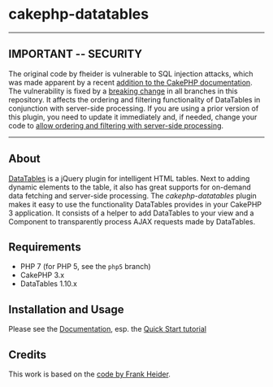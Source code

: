 # cakephp-datatables

___
## IMPORTANT -- SECURITY

The original code by fheider is vulnerable to SQL injection attacks, which was made apparent by a recent
[addition to the CakePHP documentation](https://github.com/cakephp/cakephp/commit/b2b45af37f807068f6c23f152fe6e5bf64656915).
The vulnerability is fixed by a [breaking change](https://github.com/ypnos-web/cakephp-datatables/commit/81929ad62d1e4041d00c1904f67771fec04ecd5f)
in all branches in this repository. It affects the ordering and filtering functionality of DataTables in conjunction with
server-side processing. If you are using a prior version of this plugin, you need to update it immediately and, if needed, change your code to
[allow ordering and filtering with server-side processing](https://github.com/ypnos-web/cakephp-datatables/wiki/Quick-Start#enable-dynamic-filters-and-ordering).
___

## About

[DataTables](https://www.datatables.net) is a jQuery plugin for intelligent HTML tables. Next to adding dynamic elements to the table, it also has great supports for on-demand data fetching and server-side processing. The _cakephp-datatables_ plugin makes it easy to use the functionality DataTables provides in your CakePHP 3 application. It consists of a helper to add DataTables to your view and a Component to transparently process AJAX requests made by DataTables.

## Requirements

* PHP 7 (for PHP 5, see the `php5` branch)
* CakePHP 3.x
* DataTables 1.10.x

## Installation and Usage

Please see the [Documentation][doc], esp. the [Quick Start tutorial][quickstart]

[doc]: https://github.com/ypnos-web/cakephp-datatables/wiki
[quickstart]: https://github.com/ypnos-web/cakephp-datatables/wiki/Quick-Start

## Credits

This work is based on the [code by Frank Heider](https://github.com/fheider/cakephp-datatables).

